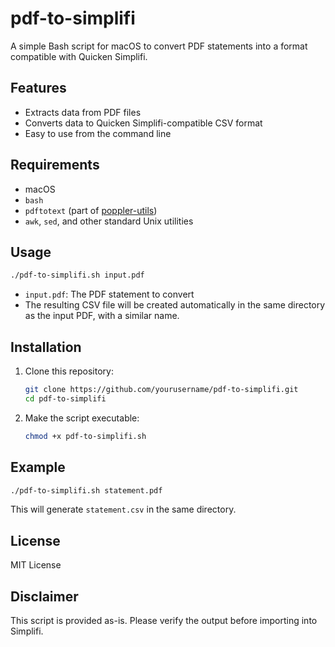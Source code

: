# pdf-to-simplifi

A simple Bash script for macOS to convert PDF statements into a format compatible with Quicken Simplifi.

## Features

- Extracts data from PDF files
- Converts data to Quicken Simplifi-compatible CSV format
- Easy to use from the command line

## Requirements

- macOS
- `bash`
- `pdftotext` (part of [poppler-utils](https://poppler.freedesktop.org/))
- `awk`, `sed`, and other standard Unix utilities

## Usage

```bash
./pdf-to-simplifi.sh input.pdf
```

- `input.pdf`: The PDF statement to convert  
- The resulting CSV file will be created automatically in the same directory as the input PDF, with a similar name.

## Installation

1. Clone this repository:

    ```bash
    git clone https://github.com/yourusername/pdf-to-simplifi.git
    cd pdf-to-simplifi
    ```

2. Make the script executable:

    ```bash
    chmod +x pdf-to-simplifi.sh
    ```

## Example

```bash
./pdf-to-simplifi.sh statement.pdf
```

This will generate `statement.csv` in the same directory.

## License

MIT License

## Disclaimer

This script is provided as-is. Please verify the output before importing into Simplifi.
